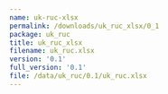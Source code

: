 ```yaml
---
name: uk-ruc-xlsx
permalink: /downloads/uk_ruc_xlsx/0_1
package: uk_ruc
title: uk_ruc_xlsx
filename: uk_ruc.xlsx
version: '0.1'
full_version: '0.1'
file: /data/uk_ruc/0.1/uk_ruc.xlsx
---
```

